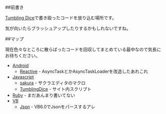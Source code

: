 ##前書き

[Tumbling Dice](http://outofmem.tumblr.com/ "Tumbling Dice")で書き殴ったコードを放り込む場所です。

気が向いたらブラッシュアップしたりするかもしれないですね。

##マップ

現在色々なところに散らばったコードを回収してまとめている最中なので気長にお待ちください。

* [Android](https://github.com/tumbling-dice/snippets/tree/master/Android "Android")
    * [Reactive](https://github.com/tumbling-dice/snippets/tree/master/Android/Reactive "Android - Reactive") - AsyncTaskとかAsyncTaskLoaderを改造したあれこれ
* [Javascript](https://github.com/tumbling-dice/snippets/tree/master/Javascript "Javascript")
    * [sakura](https://github.com/tumbling-dice/snippets/tree/master/Javascript/sakura "JavaScript - sakura") - サクラエディタのマクロ
    * [TumblingDice](https://github.com/tumbling-dice/snippets/tree/master/Javascript/TumblingDice "JavaScript - TumblingDice") - サイト内スクリプト
* [Ruby](https://github.com/tumbling-dice/snippets/tree/master/Ruby "Ruby") - まだあんまり書いてない
* [VB](https://github.com/tumbling-dice/snippets/tree/master/VB "VB")
    * [Json](https://github.com/tumbling-dice/snippets/tree/master/Json "VB - Json") - VB6.0でJsonをパースするアレ
    